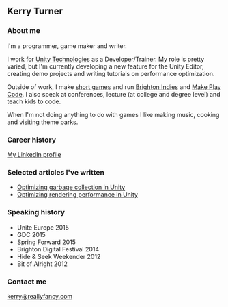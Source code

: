 ## Kerry Turner

### About me

I'm a programmer, game maker and writer.

I work for [Unity Technologies](http://unity3d.com/) as a Developer/Trainer. My role is pretty varied, but I'm currently developing a new feature for the Unity Editor, creating demo projects and writing tutorials on performance optimization.

Outside of work, I make [short games](https://reallyfancy.itch.io/) and run [Brighton Indies](https://twitter.com/brightonindies) and [Make Play Code](https://twitter.com/makeplaycode). I also speak at conferences, lecture (at college and degree level) and teach kids to code.

When I'm not doing anything to do with games I like making music, cooking and visiting theme parks.

### Career history

[My LinkedIn profile](https://www.linkedin.com/in/kerryturner)

### Selected articles I've written

* [Optimizing garbage collection in Unity](https://unity3d.com/learn/tutorials/temas/performance-optimization/optimizing-garbage-collection-unity-games?playlist=44069)
* [Optimizing rendering performance in Unity](https://unity3d.com/learn/tutorials/topics/performance-optimization/optimizing-graphics-rendering-unity-games?playlist=44069)

### Speaking history

* Unite Europe 2015
* GDC 2015
* Spring Forward 2015
* Brighton Digital Festival 2014
* Hide & Seek Weekender 2012
* Bit of Alright 2012

### Contact me

[kerry@reallyfancy.com](mailto:kerry@reallyfancy.com)

